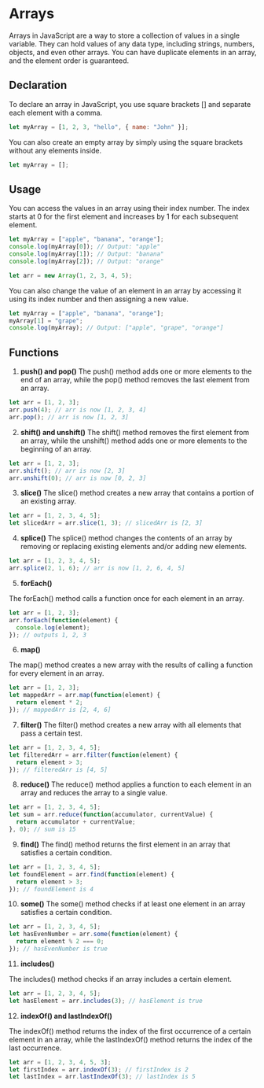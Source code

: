 # Arrays
Arrays in JavaScript are a way to store a collection of values in a single variable. They can hold values of any data type, including strings, numbers, objects, and even other arrays. You can have duplicate elements in an array, and the element order is guaranteed.

## Declaration
To declare an array in JavaScript, you use square brackets [] and separate each element with a comma.
```javascript
let myArray = [1, 2, 3, "hello", { name: "John" }];
```

You can also create an empty array by simply using the square brackets without any elements inside.
```javascript
let myArray = [];
```

## Usage
You can access the values in an array using their index number. The index starts at 0 for the first element and increases by 1 for each subsequent element.
```javascript
let myArray = ["apple", "banana", "orange"];
console.log(myArray[0]); // Output: "apple"
console.log(myArray[1]); // Output: "banana"
console.log(myArray[2]); // Output: "orange"

let arr = new Array(1, 2, 3, 4, 5);
```

You can also change the value of an element in an array by accessing it using its index number and then assigning a new value.
```javascript
let myArray = ["apple", "banana", "orange"];
myArray[1] = "grape";
console.log(myArray); // Output: ["apple", "grape", "orange"]
```

## Functions

1. **push() and pop()**
The push() method adds one or more elements to the end of an array, while the pop() method removes the last element from an array.

```javascript
let arr = [1, 2, 3];
arr.push(4); // arr is now [1, 2, 3, 4]
arr.pop(); // arr is now [1, 2, 3]
```

2. **shift() and unshift()**
The shift() method removes the first element from an array, while the unshift() method adds one or more elements to the beginning of an array.

```javascript
let arr = [1, 2, 3];
arr.shift(); // arr is now [2, 3]
arr.unshift(0); // arr is now [0, 2, 3]
```

3. **slice()**
The slice() method creates a new array that contains a portion of an existing array.

```javascript
let arr = [1, 2, 3, 4, 5];
let slicedArr = arr.slice(1, 3); // slicedArr is [2, 3]
```

4. **splice()**
The splice() method changes the contents of an array by removing or replacing existing elements and/or adding new elements.

```javascript
let arr = [1, 2, 3, 4, 5];
arr.splice(2, 1, 6); // arr is now [1, 2, 6, 4, 5]
```

5. **forEach()**

The forEach() method calls a function once for each element in an array.

```javascript
let arr = [1, 2, 3];
arr.forEach(function(element) {
  console.log(element);
}); // outputs 1, 2, 3
```

6. **map()**

The map() method creates a new array with the results of calling a function for every element in an array.

```javascript
let arr = [1, 2, 3];
let mappedArr = arr.map(function(element) {
  return element * 2;
}); // mappedArr is [2, 4, 6]
```

7. **filter()**
The filter() method creates a new array with all elements that pass a certain test.

```javascript
let arr = [1, 2, 3, 4, 5];
let filteredArr = arr.filter(function(element) {
  return element > 3;
}); // filteredArr is [4, 5]
```

8. **reduce()**
The reduce() method applies a function to each element in an array and reduces the array to a single value.

```javascript
let arr = [1, 2, 3, 4, 5];
let sum = arr.reduce(function(accumulator, currentValue) {
  return accumulator + currentValue;
}, 0); // sum is 15
```

9. **find()**
The find() method returns the first element in an array that satisfies a certain condition.

```javascript
let arr = [1, 2, 3, 4, 5];
let foundElement = arr.find(function(element) {
  return element > 3;
}); // foundElement is 4
```

10. **some()**
The some() method checks if at least one element in an array satisfies a certain condition.

```javascript
let arr = [1, 2, 3, 4, 5];
let hasEvenNumber = arr.some(function(element) {
  return element % 2 === 0;
}); // hasEvenNumber is true
```

11. **includes()**

The includes() method checks if an array includes a certain element.

```javascript
let arr = [1, 2, 3, 4, 5];
let hasElement = arr.includes(3); // hasElement is true
```

12. **indexOf() and lastIndexOf()**

The indexOf() method returns the index of the first occurrence of a certain element in an array, while the lastIndexOf() method returns the index of the last occurrence.

```javascript
let arr = [1, 2, 3, 4, 5, 3];
let firstIndex = arr.indexOf(3); // firstIndex is 2
let lastIndex = arr.lastIndexOf(3); // lastIndex is 5
```
